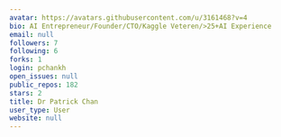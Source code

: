 ```yaml
---
avatar: https://avatars.githubusercontent.com/u/3161468?v=4
bio: AI Entrepreneur/Founder/CTO/Kaggle Veteren/>25+AI Experience
email: null
followers: 7
following: 6
forks: 1
login: pchankh
open_issues: null
public_repos: 182
stars: 2
title: Dr Patrick Chan
user_type: User
website: null
---
```

